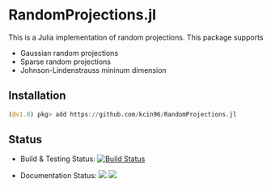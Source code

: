 # RandomProjections.jl

This is a Julia implementation of random projections. This package supports
- Gaussian random projections
- Sparse random projections
- Johnson-Lindenstrauss mininum dimension

## Installation
```julia
(@v1.8) pkg> add https://github.com/kcin96/RandomProjections.jl
```

## Status
- Build & Testing Status: [![Build Status](https://github.com/kcin96/RandomProjections.jl/actions/workflows/CI.yml/badge.svg?branch=main)](https://github.com/kcin96/RandomProjections.jl/actions/workflows/CI.yml?query=branch%3Amain)

- Documentation Status: [![](https://img.shields.io/badge/docs-stable-blue.svg)](https://github.com/kcin96/RandomProjections.jl/stable)
[![](https://img.shields.io/badge/docs-dev-blue.svg)](https://github.com/kcin96/RandomProjections.jl/dev)
